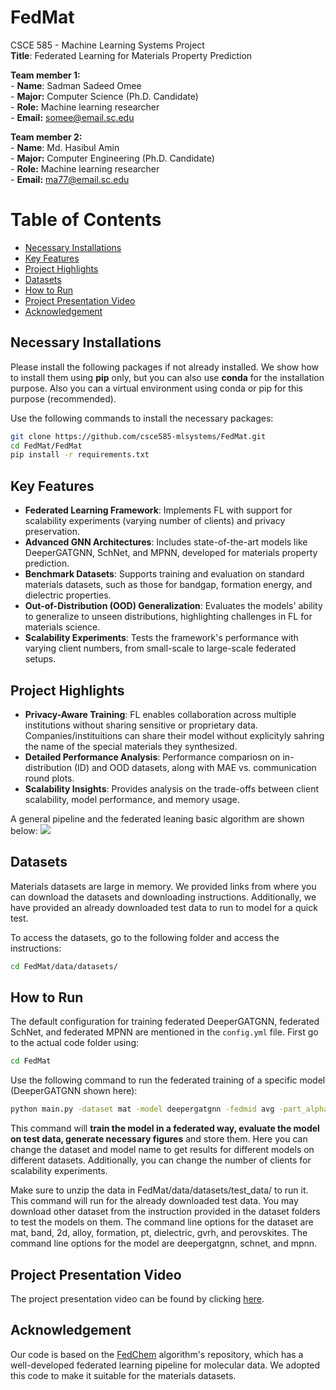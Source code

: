 # FedMat
CSCE 585 - Machine Learning Systems Project <br>
**Title**: Federated Learning for Materials Property Prediction <br>

**Team member 1:** <br>
	- **Name**: Sadman Sadeed Omee <br>
	- **Major:** Computer Science (Ph.D. Candidate) <br>
	- **Role:** Machine learning researcher <br>
	- **Email:** somee@email.sc.edu <br>

**Team member 2:** <br>
	- **Name**: Md. Hasibul Amin <br>
	- **Major:** Computer Engineering (Ph.D. Candidate) <br>
	- **Role:** Machine learning researcher <br>
	- **Email:** ma77@email.sc.edu <br>

# Table of Contents
* [Necessary Installations](#installation)
* [Key Features](#key)
* [Project Highlights](#ph)
* [Datasets](#datasets)
* [How to Run](#usage)
* [Project Presentation Video](#video)
* [Acknowledgement](#acknowledgement)

<a name="installation"></a>
## Necessary Installations
Please install the following packages if not already installed. We show how to install them using **pip** only, but you can also use **conda** for the installation purpose. Also you can a virtual environment using conda or pip for this purpose (recommended).

Use the following commands to install the necessary packages:
```bash
git clone https://github.com/csce585-mlsystems/FedMat.git
cd FedMat/FedMat
pip install -r requirements.txt
```
<a name="key"></a>
## Key Features
- **Federated Learning Framework**: Implements FL with support for scalability experiments (varying number of clients) and privacy preservation.
- **Advanced GNN Architectures**: Includes state-of-the-art models like DeeperGATGNN, SchNet, and MPNN, developed for materials property prediction.
- **Benchmark Datasets**: Supports training and evaluation on standard materials datasets, such as those for bandgap, formation energy, and dielectric properties.
- **Out-of-Distribution (OOD) Generalization**: Evaluates the models' ability to generalize to unseen distributions, highlighting challenges in FL for materials science.
- **Scalability Experiments**: Tests the framework's performance with varying client numbers, from small-scale to large-scale federated setups.

<a name="ph"></a>
## Project Highlights
- **Privacy-Aware Training**: FL enables collaboration across multiple institutions without sharing sensitive or proprietary data. Companies/instituitions can share their model without explicityly sahring the name of the special materials they synthesized.
- **Detailed Performance Analysis**: Performance compariosn on in-distribution (ID) and OOD datasets, along with MAE vs. communication round plots.
- **Scalability Insights**: Provides analysis on the trade-offs between client scalability, model performance, and memory usage.

A general pipeline and the federated leaning basic algorithm are shown below:
![](FedMat/figures/pipeline.png)

<a name="datasets"></a>
## Datasets
Materials datasets are large in memory. We provided links from where you can download the datasets and downloading instructions. Additionally, we have provided an already downloaded test data to run to model for a quick test.

To access the datasets, go to the following folder and access the instructions:
```bash
cd FedMat/data/datasets/
```

<a name="usage"></a>
## How to Run
The default configuration for training federated DeeperGATGNN, federated SchNet, and federated MPNN are mentioned in the ```config.yml``` file. First go to the actual code folder using:
```bash
cd FedMat
```
Use the following command to run the federated training of a specific model (DeeperGATGNN shown here):
```bash
python main.py -dataset mat -model deepergatgnn -fedmid avg -part_alpha 0.1 -numClient 4
```

This command will **train the model in a federated way, evaluate the model on test data, generate necessary figures** and store them. Here you can change the dataset and model name to get results for different models on different datasets. Additionally, you can change the number of clients for scalability experiments.

Make sure to unzip the data in FedMat/data/datasets/test_data/ to run it. This command will run for the already downloaded test data. You may download other dataset from the instruction provided in the dataset folders to test the models on them. The command line options for the dataset are mat, band, 2d, alloy, formation, pt, dielectric, gvrh, and perovskites. The command line options for the model are deepergatgnn, schnet, and mpnn.

<a name="vide"></a>
## Project Presentation Video
The project presentation video can be found by clicking [here](https://youtu.be/j_hZIPUTBZ0?si=u3-4A457fwbogc42).

<a name="acknowledgement"></a>
## Acknowledgement
Our code is based on the [FedChem](https://www.sciencedirect.com/science/article/pii/S2666389922001180) algorithm's repository, which has a well-developed federated learning pipeline for molecular data. We adopted this code to make it suitable for the materials datasets.
